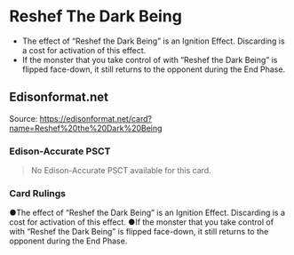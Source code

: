 # Reshef The Dark Being

*   The effect of “Reshef the Dark Being” is an Ignition Effect. Discarding is a cost for activation of this effect.
*   If the monster that you take control of with “Reshef the Dark Being” is flipped face-down, it still returns to the opponent during the End Phase.

## Edisonformat.net

Source: https://edisonformat.net/card?name=Reshef%20the%20Dark%20Being

### Edison-Accurate PSCT

> No Edison-Accurate PSCT available for this card.

### Card Rulings

●The effect of “Reshef the Dark Being” is an Ignition Effect. Discarding is a cost for activation of this effect.
●If the monster that you take control of with “Reshef the Dark Being” is flipped face-down, it still returns to the opponent during the End Phase.
            